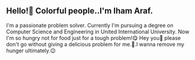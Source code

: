 ## Hello!👋 Colorful people..I'm Iham Araf.
I'm a passionate problem solver. Currently I'm pursuing a degree on Computer Science and Engineering in United International University. Now I'm so hungry not for food just for a tough problem!😋 Hey you🫵 please don't go without giving a delicious problem for me.🥺.I wanna remove my hunger ultimately.😉
<!--
**I-Araf/I-Araf** is a ✨ _special_ ✨ repository because its `README.md` (this file) appears on your GitHub profile.

Here are some ideas to get you started:

- 🔭 I’m currently working on ...your problem which u can't solve
- 🌱 I’m currently learning ...inner feelings of computer
- 👯 I’m looking to collaborate on ...*C++ problems*
- 💬 Ask me about ...everything except age and salary
- 📫 How to reach me: ...ihamaraf805@gmail.com
- 😄 Pronouns: ...noBody
- ⚡ Fun fact: ...why there is no lnguge to decode human mind?
-->
